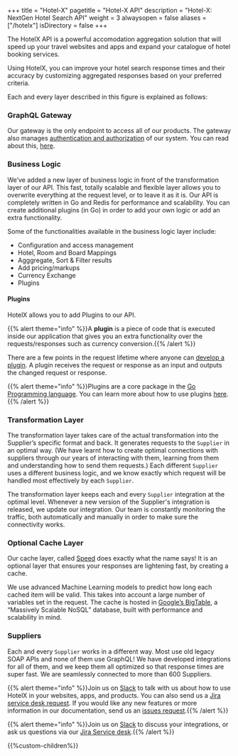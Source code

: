 +++
title = "Hotel-X"
pagetitle = "Hotel-X API"
description = "Hotel-X: NextGen Hotel Search API"
weight = 3
alwaysopen = false
aliases = ["/hotelx"]
isDirectory = false
+++

The HotelX API is a powerful accomodation aggregation solution that will speed up your travel websites and apps and expand your catalogue of hotel booking services.

Using HotelX, you can improve your hotel search response times and their accuracy by customizing aggregated responses based on your preferred criteria.   

Each and every layer described in this figure is explained as follows:

### GraphQL Gateway

Our gateway is the only endpoint to access all of our products. The gateway also manages [authentication and authorization](/travelgatex/security/overview/) of our system. You can read about this, [here](http://docs.travelgatex.com/travelgatex/overview/).

### Business Logic

We’ve added a new layer of business logic in front of the transformation layer of our API. This fast, totally scalable and flexible layer allows you to overwrite everything at the request level, or to leave it as it is. Our API is completely written in Go and Redis for performance and scalability. You can create additional plugins (in Go) in order to add your own logic or add an extra functionality.

Some of the functionalities available in the business logic layer include:

* Configuration and access management 
* Hotel, Room and Board Mappings 
* Agggregate, Sort & Filter results 
* Add pricing/markups 
* Currency Exchange 
* Plugins 


#### Plugins

HotelX allows you to add Plugins to our API. 

{{% alert theme="info" %}}A **plugin** is a piece of code that is executed inside our application that gives you an extra functionality over the requests/responses such as currency conversion.{{% /alert %}}

There are a few points in the request lifetime where anyone can [develop a plugin](/hotel-x/plugins/). A plugin receives the request or response as an input and outputs the changed request or response. 

{{% alert theme="info" %}}Plugins are a core package in the [Go Programming language](https://golang.org/). 
You can learn more about how to use plugins [here](https://golang.org/pkg/plugin/).{{% /alert %}}

### Transformation Layer

The transformation layer takes care of the actual transformation into the Supplier’s specific format and back. It generates requests to the `Supplier` in an optimal way. (We have learnt how to create optimal connections with suppliers through our years of interacting with them, learning from them and understanding how to send them requests.) Each different `Supplier` uses a different business logic, and we know exactly which request will be handled most effectively by each `Supplier`.

The transformation layer keeps each and every `Supplier` integration at the optimal level. Whenever a new version of the Supplier's integration is released, we update our integration. Our team is constantly monitoring the traffic, both automatically and manually in order to make sure the connectivity works.

### Optional Cache Layer

Our cache layer, called [Speed](https://www.travelgatex.com/products/speed.html) does exactly what the name says! It is an optional layer that ensures your responses are lightening fast, by creating a cache. 

We use advanced Machine Learning models to predict how long each cached item will be valid. This takes into account a large number of variables set in the request. The cache is hosted in [Google’s BigTable](https://cloud.google.com/bigtable/), a “Massively Scalable NoSQL” database, built with performance and scalability in mind.

### Suppliers

Each and every `Supplier` works in a different way. Most use old legacy SOAP APIs and none of them use GraphQL! We have developed integrations for all of them, and we keep them all optimized so that response times are super fast. We are seamlessly connected to more than 600 Suppliers.

{{% alert theme="info" %}}Join us on [Slack](https://slack.travelgatex.com/) to talk with us about how to use HotelX in your websites, apps, and products. 
You can also send us a [Jira service desk request](https://xmltravelgate.atlassian.net/servicedesk/customer/portal/7). 
If you would like any new features or more information in our documentation, send us an [issues request](https://github.com/travelgateX/Issue-tracker).{{% /alert %}}


{{% alert theme="info" %}}Join us on [Slack](https://slack.travelgatex.com/) to discuss your integrations, or ask us questions via our [Jira Service desk](https://xmltravelgate.atlassian.net/servicedesk/customer/portal/7).{{% /alert %}}

{{%custom-children%}}
